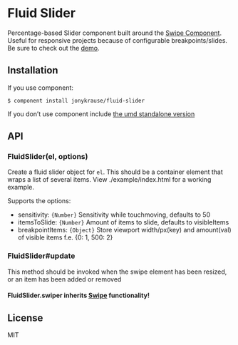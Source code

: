 
# Fluid Slider

Percentage-based Slider component built around the [Swipe Component](https://github.com/component/swipe). Useful for responsive projects because of configurable breakpoints/slides. Be sure to check out the [demo](http://jonykrause.github.io/fluid-slider/).


## Installation

If you use component:

    $ component install jonykrause/fluid-slider

If you don’t use component include [the umd standalone version](https://github.com/jonykrause/fluid-slider/blob/master/index.umd.js)


## API

### FluidSlider(el, options)

Create a fluid slider object for `el`. This should be a container element that wraps a list of several items. View ./example/index.html for a working example.

Supports the options:
 
 - sensitivity: ```{Number}``` Sensitivity while touchmoving, defaults to 50
 - itemsToSlide: ```{Number}``` Amount of items to slide, defaults to visibleItems
 - breakpointItems: ```{Object}``` Store viewport width/px(key) and amount(val) of visible items f.e. {0: 1, 500: 2}


### FluidSlider#update

This method should be invoked when the swipe element has been resized, or an item has been added or removed


#### FluidSlider.swiper inherits [Swipe](https://github.com/component/swipe) functionality!

## License

  MIT
